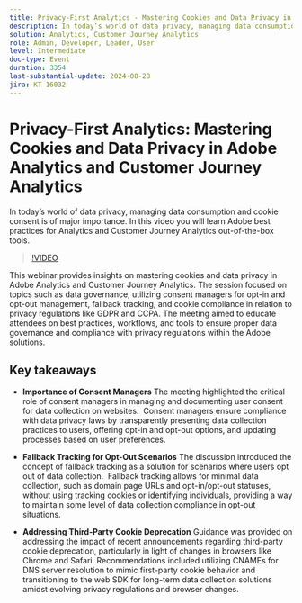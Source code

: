 ```yaml
---
title: Privacy-First Analytics - Mastering Cookies and Data Privacy in Adobe Analytics and Customer Journey Analytics
description: In today’s world of data privacy, managing data consumption and cookie consent is of major importance. In this video you will learn Adobe best practices for Analytics and Customer Journey Analytics out-of-the-box tools.
solution: Analytics, Customer Journey Analytics
role: Admin, Developer, Leader, User
level: Intermediate
doc-type: Event
duration: 3354
last-substantial-update: 2024-08-28
jira: KT-16032
---
```


# Privacy-First Analytics: Mastering Cookies and Data Privacy in Adobe Analytics and Customer Journey Analytics

In today’s world of data privacy, managing data consumption and cookie consent is of major importance. In this video you will learn Adobe best practices for Analytics and Customer Journey Analytics out-of-the-box tools.

>[!VIDEO](https://video.tv.adobe.com/v/3432997/?learn=on)

This webinar provides insights on mastering cookies and data privacy in Adobe Analytics and Customer Journey Analytics. The session focused on topics such as data governance, utilizing consent managers for opt-in and opt-out management, fallback tracking, and cookie compliance in relation to privacy regulations like GDPR and CCPA. The meeting aimed to educate attendees on best practices, workflows, and tools to ensure proper data governance and compliance with privacy regulations within the Adobe solutions.

## Key takeaways

* **Importance of Consent Managers** The meeting highlighted the critical role of consent managers in managing and documenting user consent for data collection on websites. ​ Consent managers ensure compliance with data privacy laws by transparently presenting data collection practices to users, offering opt-in and opt-out options, and updating processes based on user preferences. ​

* **Fallback Tracking for Opt-Out Scenarios** The discussion introduced the concept of fallback tracking as a solution for scenarios where users opt out of data collection. ​ Fallback tracking allows for minimal data collection, such as domain page URLs and opt-in/opt-out statuses, without using tracking cookies or identifying individuals, providing a way to maintain some level of data collection compliance in opt-out situations. ​

* **Addressing Third-Party Cookie Deprecation** Guidance was provided on addressing the impact of recent announcements regarding third-party cookie deprecation, particularly in light of changes in browsers like Chrome and Safari. Recommendations included utilizing CNAMEs for DNS server resolution to mimic first-party cookie behavior and transitioning to the web SDK for long-term data collection solutions amidst evolving privacy regulations and browser changes.